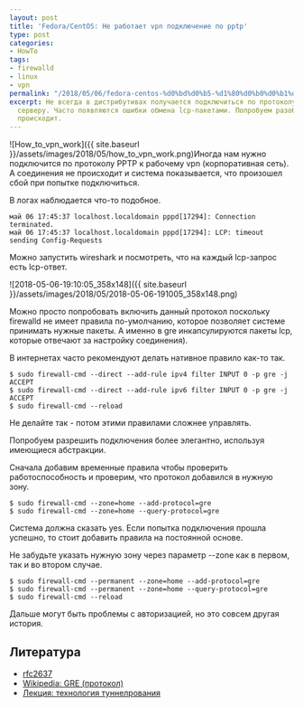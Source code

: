 ```yaml
---
layout: post
title: 'Fedora/CentOS: Не работает vpn подключение по pptp'
type: post
categories:
- HowTo
tags:
- firewalld
- linux
- vpn
permalink: "/2018/05/06/fedora-centos-%d0%bd%d0%b5-%d1%80%d0%b0%d0%b1%d0%be%d1%82%d0%b0%d0%b5%d1%82-vpn-%d0%bf%d0%be%d0%b4%d0%ba%d0%bb%d1%8e%d1%87%d0%b5%d0%bd%d0%b8%d0%b5-%d0%bf%d0%be-pptp/"
excerpt: Не всегда в дистрибутивах получается подключиться по протоколу pptp к удаленному
  серверу. Часто появляются ошибки обмена lcp-пакетами. Попробуем разобраться, что
  происходит.
---
```

![How_to_vpn_work]({{ site.baseurl }}/assets/images/2018/05/how_to_vpn_work.png)Иногда нам нужно подключится по протоколу PPTP к рабочему vpn (корпоративная сеть). А соединения не происходит и система показывается, что произошел сбой при попытке подключиться.

В логах наблюдается что-то подобное.

```
май 06 17:45:37 localhost.localdomain pppd[17294]: Connection terminated.  
май 06 17:45:37 localhost.localdomain pppd[17294]: LCP: timeout sending Config-Requests
```

Можно запустить wireshark и посмотреть, что на каждый lcp-запрос есть lcp-ответ.

![2018-05-06-19:10:05_358x148]({{ site.baseurl }}/assets/images/2018/05/2018-05-06-191005_358x148.png)

Можно просто попробовать включить данный протокол поскольку firewalld не имеет правила по-умолчанию, которое позволяет системе принимать нужные пакеты. А именно в gre инкапсулируются пакеты lcp, которые отвечают за настройку соединения).

В интернетах часто рекомендуют делать нативное правило как-то так.

```shell
$ sudo firewall-cmd --direct --add-rule ipv4 filter INPUT 0 -p gre -j ACCEPT  
$ sudo firewall-cmd --direct --add-rule ipv6 filter INPUT 0 -p gre -j ACCEPT  
$ sudo firewall-cmd --reload
```

Не делайте так - потом этими правилами сложнее управлять.

Попробуем разрешить подключения более элегантно, используя имеющиеся абстракции.

Сначала добавим временные правила чтобы проверить работоспособность и проверим, что протокол добавился в нужную зону.

```shell
$ sudo firewall-cmd --zone=home --add-protocol=gre  
$ sudo firewall-cmd --zone=home --query-protocol=gre
```

Система должна сказать yes. Если попытка подключения прошла успешно, то стоит добавить правила на постоянной основе.

Не забудьте указать нужную зону через параметр --zone как в первом, так и во втором случае.

```shell
$ sudo firewall-cmd --permanent --zone=home --add-protocol=gre  
$ sudo firewall-cmd --permanent --zone=home --query-protocol=gre  
$ sudo firewall-cmd --reload
```

Дальше могут быть проблемы с авторизацией, но это совсем другая история.

## Литература

- [rfc2637](https://www.ietf.org/rfc/rfc2637.txt)
- [Wikipedia: GRE (протокол)](https://ru.wikipedia.org/wiki/GRE_(протокол))
- [Лекция: технология туннелрования](https://www.intuit.ru/studies/courses/14248/1285/lecture/24211?page=1)
